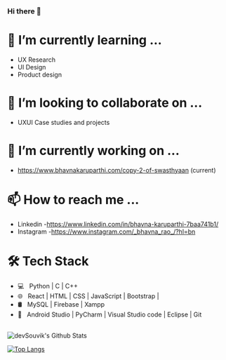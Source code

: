 ### Hi there 👋

<h1>🌱 I’m currently learning ...</h1>

-    UX Research<br>
-    UI Design<br>
-    Product design<br>
<h1> 👯 I’m looking to collaborate on ...</h1>

- UXUI Case studies and projects


<h1>🔭 I’m currently working on ...</h1>

- https://www.bhavnakaruparthi.com/copy-2-of-swasthyaan (current)
     
<h1> 📫 How to reach me ...</h1>

- Linkedin  -https://www.linkedin.com/in/bhavna-karuparthi-7baa741b1/
- Instagram -https://www.instagram.com/_bhavna_rao_/?hl=bn


<h1>🛠 Tech Stack</h1>

- 💻 &nbsp; Python | C | C++  
- 🌐 &nbsp; React | HTML | CSS | JavaScript | Bootstrap | 
- 🛢 &nbsp; MySQL | Firebase | Xampp
- 🔧 &nbsp; Android Studio | PyCharm | Visual Studio code | Eclipse | Git

</br>
<img align="center" src="https://github-readme-stats.vercel.app/api?username=bhavnarao&include_all_commits=true&count_private=true&show_icons=true&line_height=20&title_color=7A7ADB&icon_color=2234AE&text_color=D3D3D3&bg_color=0,000000,130F40" alt="devSouvik's Github Stats">

</br>

[![Top Langs](https://github-readme-stats.vercel.app/api/top-langs/?username=abishek2001&layout=compact&text_color=daf7dc&bg_color=151515)](https://github.com/bhavnarao/github-readme-stats)


